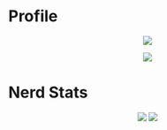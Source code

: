# Profile
<p align = "center">
  <img src = "https://cdn.discordapp.com/attachments/855067725624770620/955427240454262784/5ea53eb4a0f09f530968ae7fd5729477.png"/>
</p>
<p align = "center">
    <img src = "https://discord.c99.nl/widget/theme-1/924045799833350224.png"/>
</p>


# Nerd Stats
<p align = "center">
    <img src = "https://github-readme-stats.vercel.app/api/top-langs/?username=thugging&layout=compact&theme=dark"/>
    <img src = "https://github-readme-stats.vercel.app/api?username=thugging&show_icons=true&theme=dracula"/>
</p>
